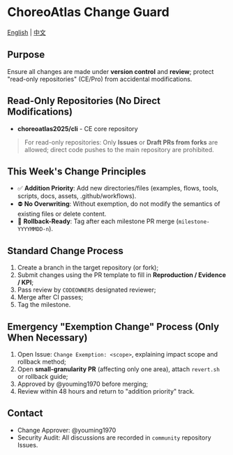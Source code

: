 # ChoreoAtlas Change Guard

[English](#) | [中文](guard.md)

## Purpose
Ensure all changes are made under **version control** and **review**; protect "read-only repositories" (CE/Pro) from accidental modifications.

## Read-Only Repositories (No Direct Modifications)
- **choreoatlas2025/cli** - CE core repository

> For read-only repositories: Only **Issues** or **Draft PRs from forks** are allowed; direct code pushes to the main repository are prohibited.

## This Week's Change Principles
- ✅ **Addition Priority**: Add new directories/files (examples, flows, tools, scripts, docs, assets, .github/workflows).
- ⛔ **No Overwriting**: Without exemption, do not modify the semantics of existing files or delete content.
- 🔁 **Rollback-Ready**: Tag after each milestone PR merge (`milestone-YYYYMMDD-n`).

## Standard Change Process
1. Create a branch in the target repository (or fork);
2. Submit changes using the PR template to fill in **Reproduction / Evidence / KPI**;
3. Pass review by `CODEOWNERS` designated reviewer;
4. Merge after CI passes;
5. Tag the milestone.

## Emergency "Exemption Change" Process (Only When Necessary)
1. Open Issue: `Change Exemption: <scope>`, explaining impact scope and rollback method;
2. Open **small-granularity PR** (affecting only one area), attach `revert.sh` or rollback guide;
3. Approved by @youming1970 before merging;
4. Review within 48 hours and return to "addition priority" track.

## Contact
- Change Approver: @youming1970
- Security Audit: All discussions are recorded in `community` repository Issues.